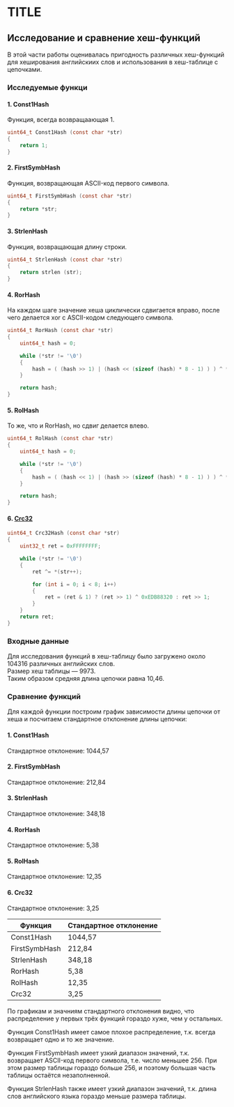# TITLE

## Исследование и сравнение хеш-функций

В этой части работы оценивалась пригодность различных хеш-функций для хеширования английскиих слов и использования в хеш-таблице с цепочками.

### Исследуемые функци

#### 1. Const1Hash

Функция, всегда возвращаающая 1.

```C
uint64_t Const1Hash (const char *str)
{
    return 1;
}
```

#### 2. FirstSymbHash

Функция, возвращающая ASCII-код первого символа.

```C
uint64_t FirstSymbHash (const char *str)
{
    return *str;
}
```

#### 3. StrlenHash

Функция, возвращающая длину строки.

```C
uint64_t StrlenHash (const char *str)
{
    return strlen (str);
}
```
#### 4. RorHash

На каждом шаге значение хеша циклически сдвигается вправо, после чего делается xor с ASCII-кодом следующего символа.

```C
uint64_t RorHash (const char *str)
{
    uint64_t hash = 0;

    while (*str != '\0')
    {
        hash = ( (hash >> 1) | (hash << (sizeof (hash) * 8 - 1) ) ) ^ *(str++);
    }

    return hash;
}
```

#### 5. RolHash

То же, что и RorHash, но сдвиг делается влево.

```C
uint64_t RolHash (const char *str)
{
    uint64_t hash = 0;

    while (*str != '\0')
    {
        hash = ( (hash << 1) | (hash >> (sizeof (hash) * 8 - 1) ) ) ^ *(str++);
    }

    return hash;
}
```

#### 6. [Crc32](https://ru.wikibooks.org/wiki/%D0%A0%D0%B5%D0%B0%D0%BB%D0%B8%D0%B7%D0%B0%D1%86%D0%B8%D0%B8_%D0%B0%D0%BB%D0%B3%D0%BE%D1%80%D0%B8%D1%82%D0%BC%D0%BE%D0%B2/%D0%A6%D0%B8%D0%BA%D0%BB%D0%B8%D1%87%D0%B5%D1%81%D0%BA%D0%B8%D0%B9_%D0%B8%D0%B7%D0%B1%D1%8B%D1%82%D0%BE%D1%87%D0%BD%D1%8B%D0%B9_%D0%BA%D0%BE%D0%B4)

```C
uint64_t Crc32Hash (const char *str)
{
    uint32_t ret = 0xFFFFFFFF;

    while (*str != '\0')
    {
        ret ^= *(str++);

        for (int i = 0; i < 8; i++)
        {
            ret = (ret & 1) ? (ret >> 1) ^ 0xEDB88320 : ret >> 1;
        }
    }
    return ret;
}
```

### Входные данные

Для исследования функций в хеш-таблицу было загружено около 104316 различных английских слов.\
Размер хеш таблицы — 9973.\
Таким образом средняя длина цепочки равна 10,46.

### Сравнение функций

Для каждой функции построим график зависимости длины цепочки от хеша и посчитаем стандартное отклонение длины цепочки:

#### 1. Const1Hash

Стандартное отклонение: 1044,57

#### 2. FirstSymbHash

Стандартное отклонение: 212,84

#### 3. StrlenHash

Стандартное отклонение: 348,18

#### 4. RorHash

Стандартное отклонение: 5,38

#### 5. RolHash

Стандартное отклонение: 12,35

#### 6. Crc32

Стандартное отклонение: 3,25


| Функция       | Стандартное отклонение |
|---------------|------------------------|
| Const1Hash    | 1044,57                |
| FirstSymbHash | 212,84                 |
| StrlenHash    | 348,18                 |
| RorHash       | 5,38                   |
| RolHash       | 12,35                  |
| Crc32         | 3,25                   |

По графикам и значниям стандартного отклонения видно, что распределение у первых трёх функций гораздо хуже, чем у остальных.

Функция Const1Hash имеет самое плохое распределение, т.к. всегда возвращает одно и то же значение.

Функция FirstSymbHash имеет узкий диапазон значений, т.к. возвращает ASCII-код первого символа, т.е. число меньшее 256.
При этом размер таблицы гораздо больше 256, и поэтому большая часть таблицы остаётся незаполненной.

Функция StrlenHash также имеет узкий диапазон значений, т.к. длина слов английского языка гораздо меньше размера таблицы.
